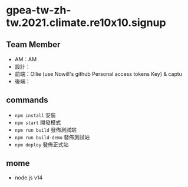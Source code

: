 # gpea-tw-zh-tw.2021.climate.re10x10.signup

## Team Member

- AM：AM
- 設計：
- 前端：Ollie (use Nowill's github Personal access tokens Key) & captu
- 後端：

## commands

- `npm install` 安裝
- `npm start` 開發模式
- `npm run build` 發佈測試站
- `npm run build-demo` 發佈測試站
- `npm deploy` 發佈正式站

## mome 
- node.js v14